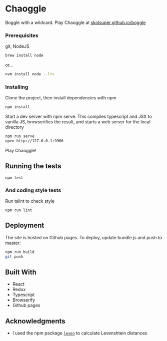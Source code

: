 # Chaoggle

Boggle with a wildcard.  Play Chaoggle at [skolsuper.github.io/boggle](https://skolsuper.github.io/boggle)

### Prerequisites

git, NodeJS

```bash
brew install node
```
or...
```bash
nvm install node --lts
```

### Installing

Clone the project, then install dependencies with npm 
```bash
npm install
```

Start a dev server with npm serve.  This compiles typescript and JSX to vanilla JS, browserifies the result, and starts a web server for the local directory

```bash
npm run serve
open http://127.0.0.1:9966
```

Play Chaoggle!

## Running the tests

```
npm test
```


### And coding style tests

Run tslint to check style

```
npm run lint
```

## Deployment

The site is hosted on Github pages.  To deploy, update bundle.js and push to master:

```bash
npm run build
git push
```

## Built With

* React
* Redux
* Typescript
* Browserify
* Github pages

## Acknowledgments

* I used the npm package [`leven`](https://www.npmjs.com/package/leven) to calculate Levenshtein distances


